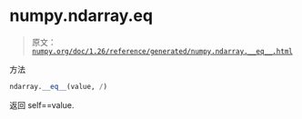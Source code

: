 # numpy.ndarray.__eq__

> 原文：[`numpy.org/doc/1.26/reference/generated/numpy.ndarray.__eq__.html`](https://numpy.org/doc/1.26/reference/generated/numpy.ndarray.__eq__.html)

方法

```py
ndarray.__eq__(value, /)
```

返回 self==value.
